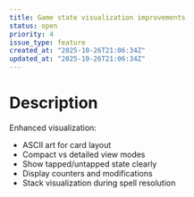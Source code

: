 ```yaml
---
title: Game state visualization improvements
status: open
priority: 4
issue_type: feature
created_at: "2025-10-26T21:06:34Z"
updated_at: "2025-10-26T21:06:34Z"
---
```


# Description

Enhanced visualization:
- ASCII art for card layout
- Compact vs detailed view modes
- Show tapped/untapped state clearly
- Display counters and modifications
- Stack visualization during spell resolution
